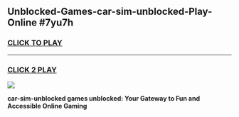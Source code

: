 
## Unblocked-Games-car-sim-unblocked-Play-Online #7yu7h
<h3>
<a href="https://news.freeplayer.one?title=car-sim-unblocked&ref=3">CLICK TO PLAY</a></h3>
<hr>

<h3>
<a href="https://news.freeplayer.one?title=car-sim-unblocked&ref=3">CLICK 2 PLAY</a>
  
</h3>

<a href="https://news.freeplayer.one?title=car-sim-unblocked&ref=3"><img src="https://clearcache.store/games.png"></a>


**car-sim-unblocked games unblocked: Your Gateway to Fun and Accessible Online Gaming**
